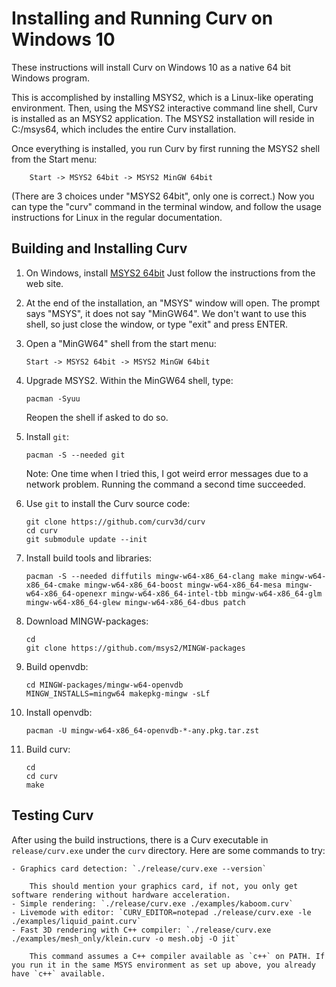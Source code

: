 # Installing and Running Curv on Windows 10
These instructions will install Curv on Windows 10 as a native 64 bit Windows
program.

This is accomplished by installing MSYS2, which is a Linux-like operating
environment. Then, using the MSYS2 interactive command line shell, Curv is
installed as an MSYS2 application. The MSYS2 installation will reside
in C:/msys64, which includes the entire Curv installation.

Once everything is installed, you run Curv by first running the MSYS2
shell from the Start menu:
```
    Start -> MSYS2 64bit -> MSYS2 MinGW 64bit
```
(There are 3 choices under "MSYS2 64bit", only one is correct.)
Now you can type the "curv" command in the terminal window, and follow
the usage instructions for Linux in the regular documentation.

## Building and Installing Curv

 1. On Windows, install [MSYS2 64bit](https://www.msys2.org/)
    Just follow the instructions from the web site.

 2. At the end of the installation, an "MSYS" window will open.
    The prompt says "MSYS", it does not say "MinGW64".
    We don't want to use this shell, so just close the window,
    or type "exit" and press ENTER.

 3. Open a "MinGW64" shell from the start menu:
    ```
    Start -> MSYS2 64bit -> MSYS2 MinGW 64bit
    ```

 4. Upgrade MSYS2.
    Within the MinGW64 shell, type:
    ```
    pacman -Syuu
    ```
    Reopen the shell if asked to do so.

 5. Install `git`:
    ```
    pacman -S --needed git
    ```
    Note: One time when I tried this, I got weird error messages due to
    a network problem. Running the command a second time succeeded.
 
 6. Use `git` to install the Curv source code:
    ```
    git clone https://github.com/curv3d/curv
    cd curv
    git submodule update --init
    ```
 
 7. Install build tools and libraries:
    ```
    pacman -S --needed diffutils mingw-w64-x86_64-clang make mingw-w64-x86_64-cmake mingw-w64-x86_64-boost mingw-w64-x86_64-mesa mingw-w64-x86_64-openexr mingw-w64-x86_64-intel-tbb mingw-w64-x86_64-glm mingw-w64-x86_64-glew mingw-w64-x86_64-dbus patch
    ```

 8. Download MINGW-packages:
    ```
    cd
    git clone https://github.com/msys2/MINGW-packages
    ```

 9. Build openvdb:
    ```
    cd MINGW-packages/mingw-w64-openvdb
    MINGW_INSTALLS=mingw64 makepkg-mingw -sLf
    ```

10. Install openvdb:
    ```
    pacman -U mingw-w64-x86_64-openvdb-*-any.pkg.tar.zst
    ```

11. Build curv:
    ```
    cd
    cd curv
    make
    ```

## Testing Curv

After using the build instructions, there is a Curv executable
in `release/curv.exe` under the `curv` directory.
Here are some commands to try:

    - Graphics card detection: `./release/curv.exe --version`

        This should mention your graphics card, if not, you only get software rendering without hardware acceleration.
    - Simple rendering: `./release/curv.exe ./examples/kaboom.curv`
    - Livemode with editor: `CURV_EDITOR=notepad ./release/curv.exe -le ./examples/liquid_paint.curv`
    - Fast 3D rendering with C++ compiler: `./release/curv.exe ./examples/mesh_only/klein.curv -o mesh.obj -O jit`

        This command assumes a C++ compiler available as `c++` on PATH. If you run it in the same MSYS environment as set up above, you already have `c++` available.
